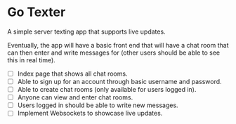 # Go Texter

A simple server texting app that supports live updates.

Eventually, the app will have a basic front end that will have a chat room that can then enter and write messages for (other users should be able to see this in real time).

- [ ] Index page that shows all chat rooms.
- [ ] Able to sign up for an account through basic username and password.
- [ ] Able to create chat rooms (only available for users logged in).
- [ ] Anyone can view and enter chat rooms.
- [ ] Users logged in should be able to write new messages.
- [ ] Implement Websockets to showcase live updates.
